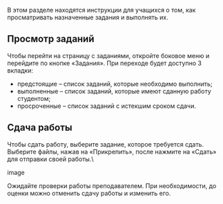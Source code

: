 В этом разделе находятся инструкции для учащихся о том, как просматривать
назначенные задания и выполнять их.

## Просмотр заданий

Чтобы перейти на страницу с заданиями, откройте боковое меню и перейдите по кнопке «Задания».
При переходе будет доступно 3 вкладки:
- предстоящие – список заданий, которые необходимо выполнить;
- выполненные – список заданий, которые имеют сданную работу студентом;
- просроченные – список заданий с истекшим сроком сдачи.

## Сдача работы

Чтобы сдать работу, выберите задание, которое требуется сдать.
Выберите файлы, нажав на «Прикрепить», после нажмите на «Сдать»
для отправки своей работы.\

image

Ожидайте проверки работы преподавателем. При необходимости, до оценки можно
отменить сдачу работы и изменить его.